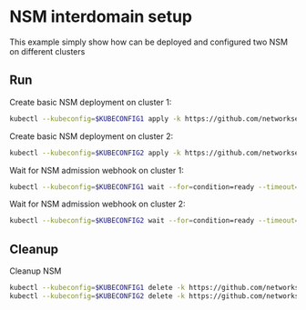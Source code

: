 # NSM interdomain setup


This example simply show how can be deployed and configured two NSM on different clusters

## Run

Create basic NSM deployment on cluster 1:

```bash
kubectl --kubeconfig=$KUBECONFIG1 apply -k https://github.com/networkservicemesh/deployments-k8s/examples/interdomain/nsm/cluster1?ref=2a35c2657b8e6b5d56c0357a580b886d27c6a906
```

Create basic NSM deployment on cluster 2:

```bash
kubectl --kubeconfig=$KUBECONFIG2 apply -k https://github.com/networkservicemesh/deployments-k8s/examples/interdomain/nsm/cluster2?ref=2a35c2657b8e6b5d56c0357a580b886d27c6a906
```

Wait for NSM admission webhook on cluster 1:

```bash
kubectl --kubeconfig=$KUBECONFIG1 wait --for=condition=ready --timeout=1m pod -n nsm-system -l app=admission-webhook-k8s
```

Wait for NSM admission webhook on cluster 2:

```bash
kubectl --kubeconfig=$KUBECONFIG2 wait --for=condition=ready --timeout=1m pod -n nsm-system -l app=admission-webhook-k8s
```

## Cleanup

Cleanup NSM
```bash
kubectl --kubeconfig=$KUBECONFIG1 delete -k https://github.com/networkservicemesh/deployments-k8s/examples/interdomain/nsm/cluster1?ref=2a35c2657b8e6b5d56c0357a580b886d27c6a906
kubectl --kubeconfig=$KUBECONFIG2 delete -k https://github.com/networkservicemesh/deployments-k8s/examples/interdomain/nsm/cluster2?ref=2a35c2657b8e6b5d56c0357a580b886d27c6a906
```
